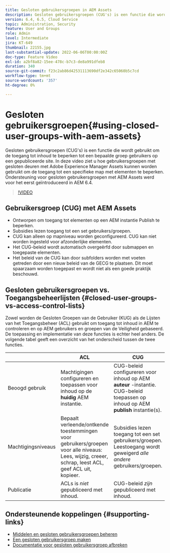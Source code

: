 ```yaml
---
title: Gesloten gebruikersgroepen in AEM Assets
description: Gesloten gebruikersgroepen (CUG's) is een functie die wordt gebruikt om de toegang tot inhoud te beperken tot een bepaalde groep gebruikers op een gepubliceerde site. In deze video ziet u hoe gebruikersgroepen met gesloten deuren met Adobe Experience Manager Assets kunnen worden gebruikt om de toegang tot een specifieke map met elementen te beperken.
version: 6.4, 6.5, Cloud Service
topic: Administration, Security
feature: User and Groups
role: Admin
level: Intermediate
jira: KT-649
thumbnail: 22155.jpg
last-substantial-update: 2022-06-06T00:00:00Z
doc-type: Feature Video
exl-id: a2bf8a82-15ee-478c-b7c3-de8a991dfeb8
duration: 340
source-git-commit: f23c2ab86d42531113690df2e342c65060b5c7cd
workflow-type: tm+mt
source-wordcount: '357'
ht-degree: 0%

---
```


# Gesloten gebruikersgroepen{#using-closed-user-groups-with-aem-assets}

Gesloten gebruikersgroepen (CUG&#39;s) is een functie die wordt gebruikt om de toegang tot inhoud te beperken tot een bepaalde groep gebruikers op een gepubliceerde site. In deze video ziet u hoe gebruikersgroepen met gesloten deuren met Adobe Experience Manager Assets kunnen worden gebruikt om de toegang tot een specifieke map met elementen te beperken. Ondersteuning voor gesloten gebruikersgroepen met AEM Assets werd voor het eerst geïntroduceerd in AEM 6.4.

>[!VIDEO](https://video.tv.adobe.com/v/22155?quality=12&learn=on)

## Gebruikersgroep (CUG) met AEM Assets

* Ontworpen om toegang tot elementen op een AEM instantie Publish te beperken.
* Subsidies lezen toegang tot een set gebruikers/groepen.
* CUG kan alleen op mapniveau worden geconfigureerd. CUG kan niet worden ingesteld voor afzonderlijke elementen.
* Het CUG-beleid wordt automatisch overgeërfd door submappen en toegepaste elementen.
* Het beleid van de CUG kan door subfolders worden met voeten getreden door een nieuw beleid van de GECG te plaatsen. Dit moet spaarzaam worden toegepast en wordt niet als een goede praktijk beschouwd.

## Gesloten gebruikersgroepen vs. Toegangsbeheerlijsten {#closed-user-groups-vs-access-control-lists}

Zowel worden de Gesloten Groepen van de Gebruiker (KUG) als de Lijsten van het Toegangsbeheer (ACL) gebruikt om toegang tot inhoud in AEM te controleren en op AEM gebruikers en groepen van de Veiligheid gebaseerd. De toepassing en implementatie van deze functies is echter heel anders. De volgende tabel geeft een overzicht van het onderscheid tussen de twee functies.

|                   | ACL | CUG |
| ----------------- | -------------------------------------------------------------------------------------------------------------------------------- | ----------------------------------------------------------------------------------------------------------------------------- |
| Beoogd gebruik | Machtigingen configureren en toepassen voor inhoud op de **huidig** AEM instantie. | CUG-beleid configureren voor inhoud op AEM **auteur** -instantie. CUG-beleid toepassen op inhoud op AEM **publish** instantie(s). |
| Machtigingsniveaus | Bepaalt verleende/ontkende toestemmingen voor gebruikers/groepen voor alle niveaus: Lees, wijzig, creeer, schrap, leest ACL, geef ACL uit, kopieer. | Subsidies lezen toegang tot een set gebruikers/groepen. Leestoegang wordt geweigerd *alle andere* gebruikers/groepen. |
| Publicatie | ACLs is *niet* gepubliceerd met inhoud. | CUG-beleid *zijn* gepubliceerd met inhoud. |

## Ondersteunende koppelingen {#supporting-links}

* [Middelen en gesloten gebruikersgroepen beheren](https://experienceleague.adobe.com/docs/experience-manager-65/assets/managing/manage-assets.html?lang=en#closed-user-group)
* [Een gesloten gebruikersgroep maken](https://experienceleague.adobe.com/docs/experience-manager-65/administering/security/cug.html)
* [Documentatie voor gesloten gebruikersgroep afbreken](https://jackrabbit.apache.org/oak/docs/security/authorization/cug.html)

